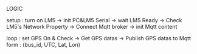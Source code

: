 LOGIC

setup : turn on LM5 -> init PC&LM5 Serial -> wait LM5 Ready -> Check LM5's Network Property -> Connect Mqtt broker -> init Mqtt content

loop : set GPS On & Check -> Get GPS datas -> Publish GPS datas to Mqtt form : (bus_id, UTC, Lat, Lon)

